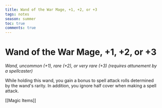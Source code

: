 ---title: Wand of the War Mage, +1, +2, or +3tags: notesseason: summertoc: truecomments: true---
# Wand of the War Mage, +1, +2, or +3

*Wand, uncommon (+1), rare (+2), or very rare (+3) (requires attunement by a spellcaster)*

While holding this wand, you gain a bonus to spell attack rolls determined by the wand's rarity. In addition, you ignore half cover when making a spell attack.


[[Magic Items]]
